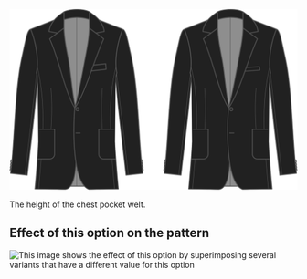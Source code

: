 ![Chest pocket welt size](chestpocketweltsize.svg)

The height of the chest pocket welt.

## Effect of this option on the pattern

![This image shows the effect of this option by superimposing several variants that have a different value for this option](jaeger\_chestpocketweltsize\_sample.svg "Effect of this option on the pattern")

